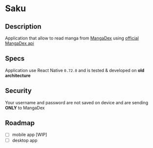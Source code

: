 # Saku

## Description

Application that allow to read manga from [MangaDex](https://mangadex.org/) using [official MangaDex api](https://api.mangadex.org/docs/)

## Specs

Application use React Native `0.72.0` and is tested & developed on **old architecture**

## Security

Your username and password are not saved on device and are sending **ONLY** to MangaDex

## Roadmap
- [ ] mobile app [WIP]
- [ ] desktop app 
